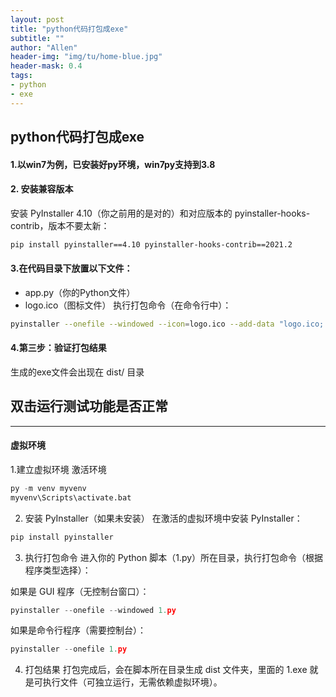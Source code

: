 ```yaml
---
layout: post
title: "python代码打包成exe"
subtitle: ""
author: "Allen"
header-img: "img/tu/home-blue.jpg"
header-mask: 0.4
tags:
- python
- exe
---
```

## python代码打包成exe

#### 1.以win7为例，已安装好py环境，win7py支持到3.8

#### 2. 安装兼容版本
安装 PyInstaller 4.10（你之前用的是对的）和对应版本的 pyinstaller-hooks-contrib，版本不要太新：
```bash
pip install pyinstaller==4.10 pyinstaller-hooks-contrib==2021.2
```
#### 3.在代码目录下放置以下文件：
- app.py（你的Python文件）
- logo.ico（图标文件）
执行打包命令（在命令行中）：

```bash
pyinstaller --onefile --windowed --icon=logo.ico --add-data "logo.ico;." app.py
```

#### 4.第三步：验证打包结果
生成的exe文件会出现在 dist/ 目录

双击运行测试功能是否正常
---
---

#### 虚拟环境

1.建立虚拟环境 激活环境

```py
py -m venv myvenv
myvenv\Scripts\activate.bat
```
2. 安装 PyInstaller（如果未安装）
在激活的虚拟环境中安装 PyInstaller：
```py
pip install pyinstaller
```
3. 执行打包命令
进入你的 Python 脚本（1.py）所在目录，执行打包命令（根据程序类型选择）：

如果是 GUI 程序（无控制台窗口）：
```py
pyinstaller --onefile --windowed 1.py
```
如果是命令行程序（需要控制台）：
```py
pyinstaller --onefile 1.py
```
4. 打包结果
打包完成后，会在脚本所在目录生成 dist 文件夹，里面的 1.exe 就是可执行文件（可独立运行，无需依赖虚拟环境）。





